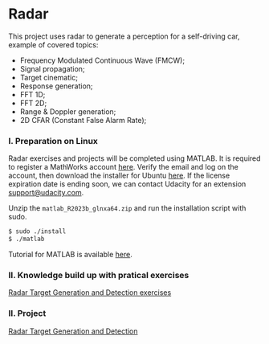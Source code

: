 # Radar

This project uses radar to generate a perception for a self-driving car, example of covered topics:
-   Frequency Modulated Continuous Wave (FMCW);
-   Signal propagation;
-   Target cinematic; 
-   Response generation;
-   FFT 1D;
-   FFT 2D;
-   Range & Doppler generation;
-   2D CFAR (Constant False Alarm Rate);

### I. Preparation on Linux

Radar exercises and projects will be completed using MATLAB. It is required to register a MathWorks account [here](https://www.mathworks.com/mwaccount/register). Verify the email and log on the account, then download the installer for Ubuntu [here](https://www.mathworks.com/licensecenter/classroom/udacity_sf_radar/). If the license expiration date is ending soon, we can contact Udacity for an extension [support@udacity.com](support@udacity.com).

Unzip the `matlab_R2023b_glnxa64.zip` and run the installation script with sudo.
```bash
$ sudo ./install
$ ./matlab
```

Tutorial for MATLAB is available [here](https://www.mathworks.com/learn/tutorials/matlab-onramp.html).

### II. Knowledge build up with pratical exercises

[Radar Target Generation and Detection exercises](./1-Exercises)

### II. Project

[Radar Target Generation and Detection](./2-Radar_project/README.md)